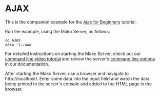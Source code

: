 # AJAX

This is the companion example for the [Ajax for Beginners](https://makoserver.net/articles/Ajax-for-Beginners) tutorial.

Run the example, using the Mako Server, as follows:

```
cd AJAX
mako -l::www
```

For detailed instructions on starting the Mako Server, check out our [command line video tutorial](https://youtu.be/vwQ52ZC5RRg) and review the server's [command line options](https://realtimelogic.com/ba/doc/?url=Mako.html#loadapp) in our documentation.

After starting the Mako Server, use a browser and navigate to
http://localhost/. Enter some data into the input field and
watch the data being printed to the server's console and added to the
HTML page in the browser.
